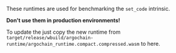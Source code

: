 These runtimes are used for benchmarking the `set_code` intrinsic.

**Don't use them in production environments!**

To update the just copy the new runtime from
`target/release/wbuild/argochain-runtime/argochain_runtime.compact.compressed.wasm` to here.
